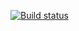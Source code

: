 [![Build status](https://ci.appveyor.com/api/projects/status/y8jcvag4n46rvf98?svg=true)](https://ci.appveyor.com/project/Mikhaylov-QA61/changedatedelivery)
